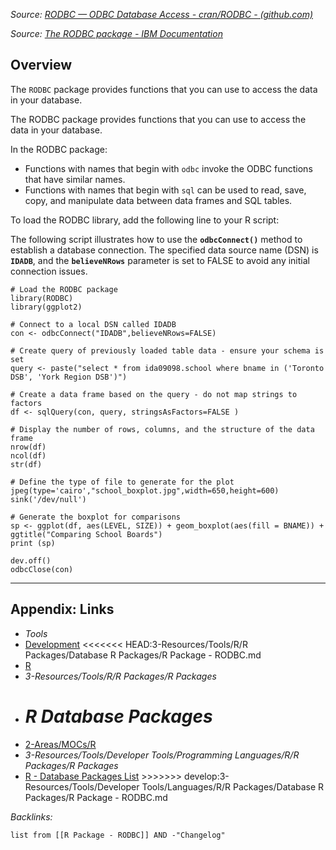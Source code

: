 *Source: [RODBC — ODBC Database Access - cran/RODBC - (github.com)](https://github.com/cran/RODBC)*

*Source: [The RODBC package - IBM Documentation](https://www.ibm.com/docs/en/db2woc?topic=packages-rodbc-package)*

## Overview

The `RODBC` package provides functions that you can use to access the data in your database.

The RODBC package provides functions that you can use to access the data in your database.

In the RODBC package:

* Functions with names that begin with `odbc` invoke the ODBC functions that have similar names.
* Functions with names that begin with `sql` can be used to read, save, copy, and manipulate data between data frames and SQL tables.

To load the RODBC library, add the following line to your R script:

The following script illustrates how to use the **`odbcConnect()`** method to establish a database connection. The specified data source name (DSN) is **`IDADB`**, and the **`believeNRows`** parameter is set to FALSE to avoid any initial connection issues.

````
# Load the RODBC package
library(RODBC)
library(ggplot2)

# Connect to a local DSN called IDADB
con <- odbcConnect("IDADB",believeNRows=FALSE)

# Create query of previously loaded table data - ensure your schema is set
query <- paste("select * from ida09098.school where bname in ('Toronto DSB', 'York Region DSB')")

# Create a data frame based on the query - do not map strings to factors
df <- sqlQuery(con, query, stringsAsFactors=FALSE )

# Display the number of rows, columns, and the structure of the data frame
nrow(df)
ncol(df)
str(df)

# Define the type of file to generate for the plot
jpeg(type='cairo',"school_boxplot.jpg",width=650,height=600) 
sink('/dev/null') 

# Generate the boxplot for comparisons
sp <- ggplot(df, aes(LEVEL, SIZE)) + geom_boxplot(aes(fill = BNAME)) + ggtitle("Comparing School Boards")
print (sp)

dev.off() 
odbcClose(con)
````

---

## Appendix: Links

* *Tools*
* [Development](../../../../../../../2-Areas/MOCs/Development.md)
  \<\<\<\<\<\<\< HEAD:3-Resources/Tools/R/R Packages/Database R Packages/R Package - RODBC.md
* [R](../../../../../../../2-Areas/MOCs/R.md)
* *3-Resources/Tools/R/R Packages/R Packages*
* *R Database Packages*
  =======
* [2-Areas/MOCs/R](../../../../../../../2-Areas/MOCs/R.md)
* *3-Resources/Tools/Developer Tools/Programming Languages/R/R Packages/R Packages*
* [R - Database Packages List](../../../../../../../2-Areas/Lists/R%20-%20Database%20Packages%20List.md)
  \>>>>>>> develop:3-Resources/Tools/Developer Tools/Languages/R/R Packages/Database R Packages/R Package - RODBC.md

*Backlinks:*

````dataview
list from [[R Package - RODBC]] AND -"Changelog"
````
